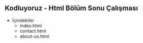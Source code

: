 ## Kodluyoruz - Html Bölüm Sonu Çalışması
* İçindekiler
    - index.html
    - contact.html
    - about-us.html

